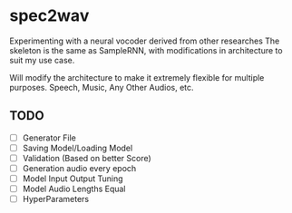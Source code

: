 # spec2wav

Experimenting with a neural vocoder derived from other researches
The skeleton is the same as SampleRNN, with modifications in architecture to suit my use case.

Will modify the architecture to make it extremely flexible for multiple purposes. Speech, Music, Any Other Audios, etc.

## TODO
- [ ] Generator File
- [ ] Saving Model/Loading Model
- [ ] Validation (Based on better Score)
- [ ] Generation audio every epoch
- [ ] Model Input Output Tuning
- [ ] Model Audio Lengths Equal
- [ ] HyperParameters
